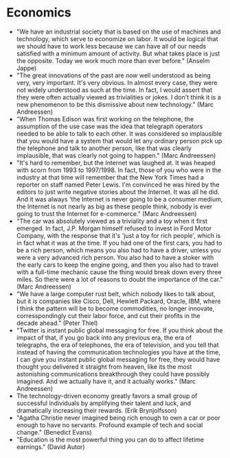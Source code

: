 # Economics

 * "We have an industrial society that is based on the use of machines and technology, which serve to economize on labor. It would be logical that we should have to work less because we can have all of our needs satisfied with a minimum amount of activity. But what takes place is just the opposite. Today we work much more than ever before." (Anselm Jappe)
 * "The great innovations of the past are *now* well understood as being very, very important. It's very obvious. In almost every case, they were not widely understood as such at the time. In fact, I would assert that they were often actually viewed as trivialities or jokes. I don't think it is a new phenomenon to be this dismissive about new technology." (Marc Andreessen)
 * "When Thomas Edison was first working on the telephone, the assumption of the use case was the idea that telegraph operators needed to be able to talk to each other. It was considered so implausible that you would have a system that would let any ordinary person pick up the telephone and talk to another person, like that was clearly implausible, that was clearly not going to happen." (Marc Andreessen)
 * "It's hard to remember, but the Internet was laughed at. It was heaped with scorn from 1993 to 1997/1998. In fact, those of you who were in the industry at that time will remember that the New York Times had a reporter on staff named Peter Lewis. I'm convinced he was hired by the editors to just write negative stories about the Internet. It was all he did. And it was always 'the Internet is never going to be a consumer medium, the Internet is not nearly as big as these people think, nobody is ever going to trust the Internet for e-commerce." (Marc Andreessen)
 * "The car was absolutely viewed as a triviality and a toy when it first emerged. In fact, J.P. Morgan himself refused to invest in Ford Motor Company, with the response that it's 'just a toy for rich people', which is in fact what it was at the time. If you had one of the first cars, you had to be a rich person, which means you also had to have a driver, unless you were a very advanced rich person. You also had to have a stoker with the early cars to keep the engine going, and then you also had to travel with a full-time mechanic cause the thing would break down every three miles. So there were a lot of reasons to doubt the importance of the car." (Marc Andreessen)
 * "We have a large computer rust belt, which nobody likes to talk about, but it is companies like Cisco, Dell, Hewlett Packard, Oracle, IBM, where I think the pattern will be to become commodities, no longer innovate, corresspondingly cut their labor force, and cut their profits in the decade ahead." (Peter Thiel)
 * "Twitter is instant public global messaging for free. If you think about the impact of that, if you go back into any previous era, the era of telegraphs, the era of telephones, the era of television, and you tell that instead of having the communication technologies you have at the time, I can give you instant public global messaging for free, they would have thought you delivered it straight from heaven, like its the most astonishing communications breakthrough they could have possibly imagined. And we actually have it, and it actually works." (Marc Andreessen)
 * The technology-driven economy greatly favors a small group of successful individuals by amplifying their talent and luck, and dramatically increasing their rewards. (Erik Brynjolfsson)
 * "Agatha Christie never imagined being rich enough to own a car or poor enough to have no servants. Profound example of tech and social change." (Benedict Evans)
 * "Education is the most powerful thing you can do to affect lifetime earnings." (David Autor)
